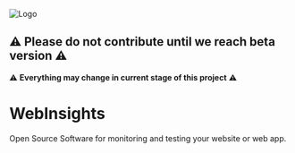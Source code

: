 ![Logo](https://user-images.githubusercontent.com/33669220/236045791-822393bd-7a69-45ac-abd7-82b07ac8b129.svg) 

## ⚠️ Please do not contribute until we reach beta version ⚠️
⚠️ <strong>Everything may change in current stage of this project</strong>  ⚠️


# WebInsights

Open Source Software for monitoring and testing your website or web app.
